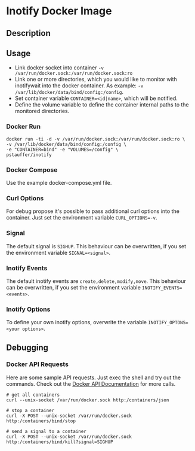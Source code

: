 # Inotify Docker Image

## Description


## Usage

* Link docker socket into container `-v /var/run/docker.sock:/var/run/docker.sock:ro`
* Link one or more directories, which you would like to monitor with inotifywait into the docker container. As example: `-v /var/lib/docker/data/bind/config:/config`.
* Set container variable `CONTAINER=<id|name>`, which will be notified.
* Define the volume variable to define the container internal paths to the monitored directories.


### Docker Run

```
docker run -ti -d -v /var/run/docker.sock:/var/run/docker.sock:ro \
-v /var/lib/docker/data/bind/config:/config \
-e "CONTAINER=bind" -e "VOLUMES=/config" \
pstauffer/inotify
```


### Docker Compose
Use the example docker-compose.yml file.


### Curl Options
For debug propose it's possible to pass additional curl options into the container. Just set the environment variable `CURL_OPTIONS=-v`.


### Signal
The default signal is `SIGHUP`. This behaviour can be overwritten, if you set the environment variable `SIGNAL=<signal>`.


### Inotify Events
The default inotify events are `create,delete,modify,move`. This behaviour can be overwritten, if you set the environment variable `INOTIFY_EVENTS=<events>`.

### Inotify Options
To define your own inotify options, overwrite the variable `INOTIFY_OPTONS=<your options>`.



## Debugging

### Docker API Requests
Here are some sample API requests. Just exec the shell and try out the commands. Check out the [Docker API Documentation](https://docs.docker.com/engine/reference/api/docker_remote_api_v1.22/) for more calls.
```
# get all containers
curl --unix-socket /var/run/docker.sock http:/containers/json

# stop a container
curl -X POST --unix-socket /var/run/docker.sock http:/containers/bind/stop

# send a signal to a container
curl -X POST --unix-socket /var/run/docker.sock http:/containers/bind/kill?signal=SIGHUP
```
